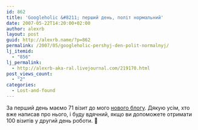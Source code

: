 ```yaml
---
id: 862
title: 'Googleholic &#8211; перший день, політ нормальний'
date: 2007-05-22T14:20:00+02:00
author: alexrb
layout: post
guid: http://alexrb.name/?p=862
permalink: /2007/05/googleholic-pershyj-den-polit-normalnyj/
lj_itemid:
  - "856"
lj_permalink:
  - http://alexrb-aka-ral.livejournal.com/219170.html
post_views_count:
  - "2"
categories:
  - Lost-and-found
---
```

За перший день маємо 71 візит до мого [нового блогу](http://googleholic.kiev.ua). Дякую усім, хто вже написав про нього, і буду вдячний, якщо ви допоможете отримати 100 візитів у другий день роботи. 🙂